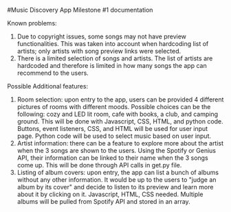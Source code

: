 #Music Discovery App Milestone #1 documentation

Known problems:
1. Due to copyright issues, some songs may not have preview functionalities. This was taken into account when hardcoding list of artists; only artists with song preview links were selected.
2. There is a limited selection of songs and artists. The list of artists are hardcoded and therefore is limited in how many songs the app can recommend to the users.

Possible Additional features:
1. Room selection: upon entry to the app, users can be provided 4 different pictures of rooms with different moods. Possible choices can be the following: cozy and LED lit room, cafe with books, a club, and camping ground. This will be done with Javascript, CSS, HTML, and python code. Buttons, event listeners, CSS, and HTML will be used for user input page. Python code will be used to select music based on user input.
2. Artist information: there can be a feature to explore more about the artist when the 3 songs are shown to the users. Using the Spotify or Genius API, their information can be linked to their name when the 3 songs come up. This will be done through API calls in get.py file. 
3. Listing of album covers: upon entry, the app can list a bunch of albums without any other information. It would be up to the users to "judge an album by its cover" and decide to listen to its preview and learn more about it by clicking on it. Javascript, HTML, CSS needed. Multiple albums will be pulled from Spotify API and stored in an array. 

